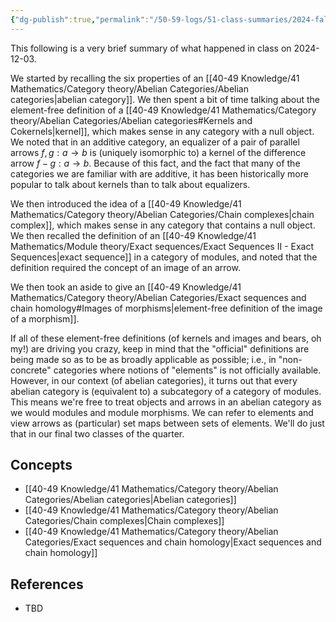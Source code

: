 ```yaml
---
{"dg-publish":true,"permalink":"/50-59-logs/51-class-summaries/2024-fall/math-561/2024-12/2024-12-03/","updated":"2024-12-03T13:46:33-08:00"}
---
```


This following is a very brief summary of what happened in class on 2024-12-03.

We started by recalling the six properties of an [[40-49 Knowledge/41 Mathematics/Category theory/Abelian Categories/Abelian categories\|abelian category]]. We then spent a bit of time talking about the element-free definition of a [[40-49 Knowledge/41 Mathematics/Category theory/Abelian Categories/Abelian categories#Kernels and Cokernels\|kernel]], which makes sense in any category with a null object. We noted that in an additive category, an equalizer of a pair of parallel arrows $f,g:a\to b$ is (uniquely isomorphic to) a kernel of the difference arrow $f-g:a\to b$. Because of this fact, and the fact that many of the categories we are familiar with are additive, it has been historically more popular to talk about kernels than to talk about equalizers.

We then introduced the idea of a [[40-49 Knowledge/41 Mathematics/Category theory/Abelian Categories/Chain complexes\|chain complex]], which makes sense in any category that contains a null object. We then recalled the definition of an [[40-49 Knowledge/41 Mathematics/Module theory/Exact sequences/Exact Sequences II - Exact Sequences\|exact sequence]] in a category of modules, and noted that the definition required the concept of an image of an arrow.

We then took an aside to give an [[40-49 Knowledge/41 Mathematics/Category theory/Abelian Categories/Exact sequences and chain homology#Images of morphisms\|element-free definition of the image of a morphism]].

If all of these element-free definitions (of kernels and images and bears, oh my!) are driving you crazy, keep in mind that the "official" definitions are being made so as to be as broadly applicable as possible; i.e., in "non-concrete" categories where notions of "elements" is not officially available. However, in our context (of abelian categories), it turns out that every abelian category is (equivalent to) a subcategory of a category of modules. This means we're free to treat objects and arrows in an abelian category as we would modules and module morphisms. We can refer to elements and view arrows as (particular) set maps between sets of elements. We'll do just that in our final two classes of the quarter.
## Concepts

- [[40-49 Knowledge/41 Mathematics/Category theory/Abelian Categories/Abelian categories\|Abelian categories]]
- [[40-49 Knowledge/41 Mathematics/Category theory/Abelian Categories/Chain complexes\|Chain complexes]]
- [[40-49 Knowledge/41 Mathematics/Category theory/Abelian Categories/Exact sequences and chain homology\|Exact sequences and chain homology]]

## References

- TBD